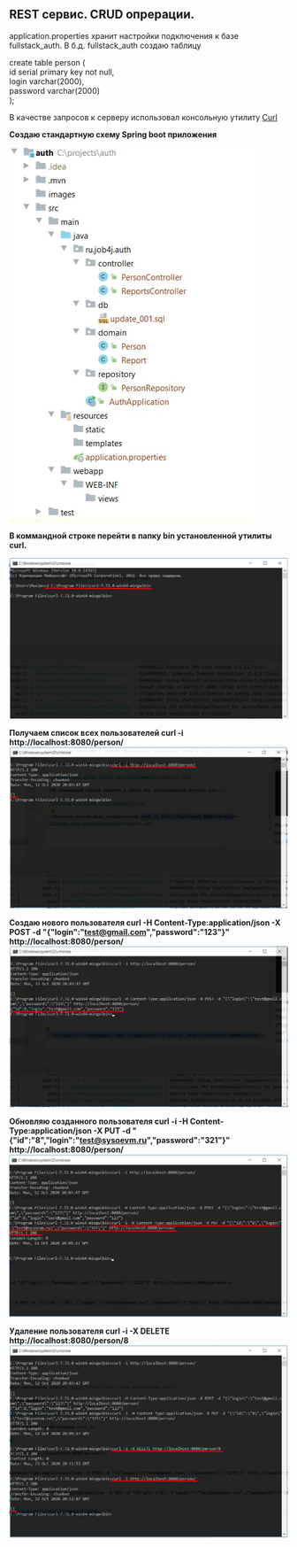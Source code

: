 ## REST сервис. CRUD опрерации.
application.properties хранит настройки подключения к базе fullstack_auth.
В б.д. fullstack_auth создаю таблицу

create table person (\
    id serial primary key not null,\
    login varchar(2000),\
    password varchar(2000)\
);

В качестве запросов к серверу использовал консольную утилиту [Curl](https://curl.haxx.se/download.html)

**Создаю стандартную схему Spring boot приложения**

![Стандартная схема Spring boot приложения](images/1.jpg)

**В коммандной строке перейти в папку bin установленной утилиты curl.**

![Переход к утилите curl](images/2.jpg)

**Получаем список всех пользователей curl -i http://localhost:8080/person/**
![Список всех пользователей](images/3.jpg)

**Создаю нового пользователя curl -H Content-Type:application/json -X POST -d "{\"login\":\"test@gmail.com\",\"password\":\"123\"}" http://localhost:8080/person/**
![Создание пользователя](images/4.jpg)

**Обновляю созданного пользователя curl -i -H Content-Type:application/json -X PUT -d "{\"id\":\"8\",\"login\":\"test@sysoevm.ru\",\"password\":\"321\"}" http://localhost:8080/person/**
![Обновление пользователя](images/5.jpg)

**Удаление пользователя curl -i -X DELETE http://localhost:8080/person/8**
![Удаление пользователя](images/6.jpg)
